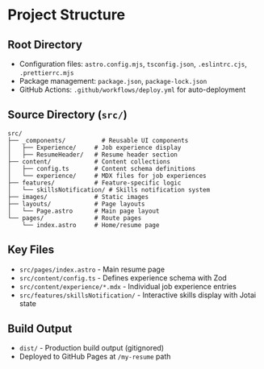 # Project Structure

## Root Directory
- Configuration files: `astro.config.mjs`, `tsconfig.json`, `.eslintrc.cjs`, `.prettierrc.mjs`
- Package management: `package.json`, `package-lock.json`
- GitHub Actions: `.github/workflows/deploy.yml` for auto-deployment

## Source Directory (`src/`)
```
src/
├── _components/          # Reusable UI components
│   ├── Experience/     # Job experience display
│   ├── ResumeHeader/   # Resume header section
├── content/            # Content collections
│   ├── config.ts       # Content schema definitions
│   └── experience/     # MDX files for job experiences
├── features/           # Feature-specific logic
│   └── skillsNotification/ # Skills notification system
├── images/             # Static images
├── layouts/            # Page layouts
│   └── Page.astro      # Main page layout
└── pages/              # Route pages
    └── index.astro     # Home/resume page
```

## Key Files
- `src/pages/index.astro` - Main resume page
- `src/content/config.ts` - Defines experience schema with Zod
- `src/content/experience/*.mdx` - Individual job experience entries
- `src/features/skillsNotification/` - Interactive skills display with Jotai state

## Build Output
- `dist/` - Production build output (gitignored)
- Deployed to GitHub Pages at `/my-resume` path
